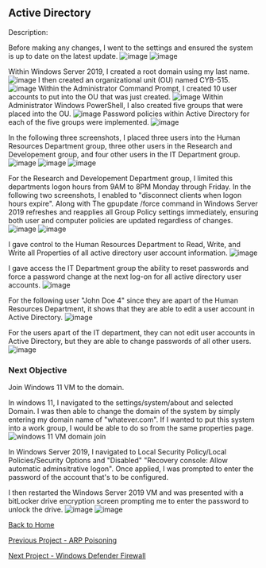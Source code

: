  ## Active Directory
 Description: 

 
 Before making any changes, I went to the settings and ensured the system is up to date on the latest update. 
 ![image](https://github.com/user-attachments/assets/3dd76cde-f220-4ecb-a716-10b391cf6705)
![image](https://github.com/user-attachments/assets/c79853a3-edc4-4634-a317-4b19763bbc01)


 Within Windows Server 2019, I created a root domain using my last name.
![image](https://github.com/user-attachments/assets/77223026-b46d-4011-b51d-45b5133bc67d)
I then created an organizational unit (OU) named CYB-515.
![image](https://github.com/user-attachments/assets/36a0b062-4501-4b0b-95af-13f87da0f4d7)
Within the Administrator Command Prompt, I created 10 user accounts to put into the OU that was just created.
![image](https://github.com/user-attachments/assets/c0c66c75-9a68-4525-8ee6-b5b8e3be4e81)
Within Administrator Windows PowerShell, I also created five groups that were placed into the OU.
![image](https://github.com/user-attachments/assets/3cb50857-cef4-4212-a5d3-8e75281107c2)
Password policies within Active Directory for each of the five groups were implemented.
![image](https://github.com/user-attachments/assets/636c66b4-e326-4c27-a0f7-0e1a4ca9817a)

In the following three screenshots, I placed three users into the Human Resources Department group, three other users in the Research and Developement group, and four other users in the IT Department group.
![image](https://github.com/user-attachments/assets/60ac6c7d-58fe-4e8b-8e1f-4c716e134202)
![image](https://github.com/user-attachments/assets/345ab818-aee1-4dea-8362-d9ca2f82e453)
![image](https://github.com/user-attachments/assets/64ec632a-e9c1-46c3-ae4a-bb65b50cf846)

For the Research and Developement Department group, I limited this departments logon hours from 9AM to 8PM Monday through Friday.
In the following two screenshots, I enabled to "disconnect clients when logon hours expire". 
Along with The gpupdate /force command in Windows Server 2019 refreshes and reapplies all Group Policy settings immediately, ensuring both user and computer policies are updated regardless of changes.
![image](https://github.com/user-attachments/assets/0d22d6df-a09b-44a3-890c-3aef4056abe8)
![image](https://github.com/user-attachments/assets/5d7d965d-15aa-4361-8f35-b127f31edd03)

I gave control to the Human Resources Department to Read, Write, and Write all Properties of all active directory user account information.
![image](https://github.com/user-attachments/assets/23751392-f401-4ca6-8af6-52e9c253b354)

I gave access the IT Department group the ability to reset passwords and force a password change at the next log-on for all active directory user accounts.
![image](https://github.com/user-attachments/assets/444377c4-4ccc-4c07-943f-398d23d4e411)


For the following user "John Doe 4" since they are apart of the Human Resources Department, it shows that they are able to edit a user account in Active Directory.
![image](https://github.com/user-attachments/assets/1e023cf9-52dc-4db9-9f0c-1994f08ed71f)

For the users apart of the IT department, they can not edit user accounts in Active Directory, but they are able to change passwords of all other users.
![image](https://github.com/user-attachments/assets/2cfc9ee7-19c7-4761-a62f-8db2a707de8b)


### Next Objective
Join Windows 11 VM to the domain.

In windows 11, I navigated to the settings/system/about and selected Domain. I was then able to change the domain of the system by simply entering my domain name of "whatever.com". If I wanted to put this system into a work group, I would be able to do so from the same properties page.
![windows 11 VM domain join](https://github.com/user-attachments/assets/709508d2-c95c-4fbd-863e-b9d8701f92b4)

In Windows Server 2019, I navigated to Local Security Policy/Local Policies/Security Options and "Disabled" "Recovery console: Allow automatic adminsitrative logon". Once applied, I was prompted to enter the password of
the account that's to be configured.

I then restarted the Windows Server 2019 VM and was presented with a bitLocker drive encryption screen prompting me to enter the password to unlock the drive.
![image](https://github.com/user-attachments/assets/6d8675cd-28db-4188-8d67-a678c181e14b)
![image](https://github.com/user-attachments/assets/a8e85505-360d-44d7-aa15-9cd9c56e9679)

[Back to Home](https://github.com/EricFarrell/Cybersecurity-Portfolio/blob/6a83e9281d036567be6e5ed086086a2c0a63f5f6/README.md)

[Previous Project - ARP Poisoning](https://github.com/EricFarrell/Cybersecurity-Portfolio/tree/c824fca66a0acaaff5faa3e1339938c3491e7a95/ARP%20Poisoning)

[Next Project - Windows Defender Firewall](https://github.com/EricFarrell/Cybersecurity-Portfolio/tree/6a83e9281d036567be6e5ed086086a2c0a63f5f6/Active%20Directory/Windows%20Defender%20Firewall)
